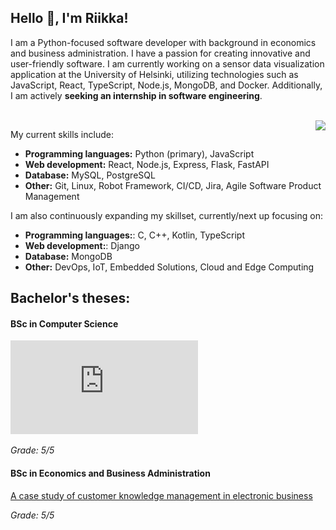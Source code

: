 ## Hello :wave:, I'm Riikka!

I am a Python-focused software developer with background in economics and business administration. I have a passion for creating innovative and user-friendly software. I am currently working on a sensor data visualization application at the University of Helsinki, utilizing technologies such as JavaScript, React, TypeScript, Node.js, MongoDB, and Docker. Additionally, I am actively **seeking an internship in software engineering**.

<br>
<div><img align="right" src="https://media.giphy.com/media/aqvLMPB3CddHUzBzQX/giphy.gif"/>
</div>

My current skills include:
- **Programming languages:** Python (primary), JavaScript
- **Web development:** React, Node.js, Express, Flask, FastAPI
- **Database:** MySQL, PostgreSQL
- **Other:** Git, Linux, Robot Framework, CI/CD, Jira, Agile Software Product Management

I am also continuously expanding my skillset, currently/next up focusing on:

- **Programming languages:**: C, C++, Kotlin, TypeScript
- **Web development:**: Django
- **Database:** MongoDB
- **Other:** DevOps, IoT, Embedded Solutions, Cloud and Edge Computing


## Bachelor's theses:

#### BSc in Computer Science
![Product Owner role in Scrum (in finnish)](https://github.com/riikkayoki/riikkayoki/blob/master/CKM%20in%20E-Business.pdf)

<i>Grade: 5/5</i>

#### BSc in Economics and Business Administration
[A case study of customer knowledge management in electronic business](https://github.com/riikkayoki/riikkayoki/blob/master/Tuoteomistajan_rooli_Scrumissa.pdf)

<i>Grade: 5/5</i>


